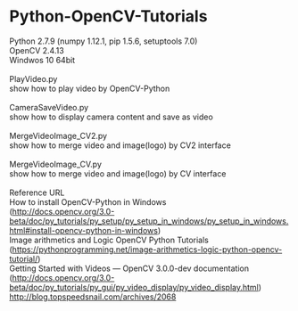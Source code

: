 # Python-OpenCV-Tutorials<br />
Python 2.7.9 (numpy 1.12.1, pip 1.5.6, setuptools 7.0)<br />
OpenCV 2.4.13<br />
Windwos 10 64bit<br />
<br />
PlayVideo.py<br />
show how to play video by OpenCV-Python<br />
<br />
CameraSaveVideo.py<br />
show how to display camera content and save as video<br />
<br />
MergeVideoImage_CV2.py<br />
show how to merge video and image(logo) by CV2 interface<br />
<br />
MergeVideoImage_CV.py<br />
show how to merge video and image(logo) by CV interface<br />
<br />
Reference URL<br />
How to install OpenCV-Python in Windows<br />(http://docs.opencv.org/3.0-beta/doc/py_tutorials/py_setup/py_setup_in_windows/py_setup_in_windows.html#install-opencv-python-in-windows)<br />
Image arithmetics and Logic OpenCV Python Tutorials<br />(https://pythonprogramming.net/image-arithmetics-logic-python-opencv-tutorial/)<br />
Getting Started with Videos — OpenCV 3.0.0-dev documentation<br />(http://docs.opencv.org/3.0-beta/doc/py_tutorials/py_gui/py_video_display/py_video_display.html)<br />
http://blog.topspeedsnail.com/archives/2068
